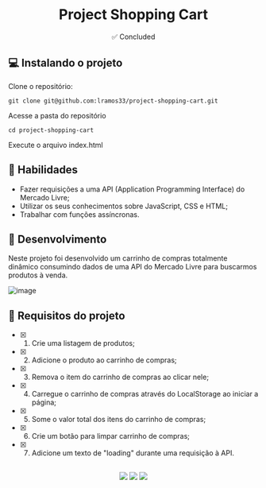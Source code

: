 <h1 align="center">Project Shopping Cart</h1>

<p align="center">✅ Concluded</p>

## 💻 Instalando o projeto

Clone o repositório:

```
git clone git@github.com:lramos33/project-shopping-cart.git
```

Acesse a pasta do repositório

```
cd project-shopping-cart
```

Execute o arquivo index.html

## 🚀 Habilidades

- Fazer requisições a uma API (Application Programming Interface) do Mercado Livre;
- Utilizar os seus conhecimentos sobre JavaScript, CSS e HTML;
- Trabalhar com funções assíncronas.

## 🔧 Desenvolvimento

Neste projeto foi desenvolvido um carrinho de compras totalmente dinâmico consumindo dados de uma API do Mercado Livre para buscarmos produtos à venda.

![image](recording.gif)

## 📝 Requisitos do projeto

- [x] 1. Crie uma listagem de produtos;

- [x] 2. Adicione o produto ao carrinho de compras;

- [x] 3. Remova o item do carrinho de compras ao clicar nele;

- [x] 4. Carregue o carrinho de compras através do LocalStorage ao iniciar a página;

- [x] 5. Some o valor total dos itens do carrinho de compras;

- [x] 6. Crie um botão para limpar carrinho de compras;

- [x] 7. Adicione um texto de "loading" durante uma requisição à API.

##

<div align="center">
  <img src="https://shields.io/github/repo-size/lramos33/project-shopping-cart">
  <img src="https://shields.io/github/languages/top/lramos33/project-shopping-cart">
  <img src="https://shields.io/github/last-commit/lramos33/project-shopping-cart">
</div>
